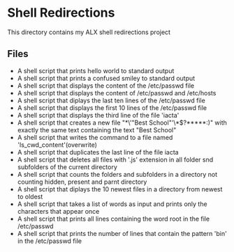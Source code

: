 # Shell Redirections
This directory contains my ALX shell redirections project

## Files
* A shell script that prints hello world to standard output
* A shell script that prints a confused smiley to standard output
* A shell script that displays the content of the /etc/passwd file
* A shell script that displays the content of /etc/passwd and /etc/hosts
* A shell script that diplays the last ten lines of the /etc/passwd file
* A shell script that displays the first 10 lines of the /etc/passwd file
* A shell script that displays the third line of the file 'iacta'
* A shell script that creates a new file "\*\\'"Best School"\'\\*$\?\*\*\*\*\*:)" with exactly the same text containing the text "Best School"
* A shell script that writes the command to a file named 'ls_cwd_content'(overwrite)
* A shell script that duplicates the last line of the file iacta
* A shell script that deletes all files with '.js' extension in all folder snd subfolders of the current directory
* A shell script that counts the folders and subfolders in a directory not counting hidden, present and parnt directory
* A shell script that diplays the 10 newest files in a directory from newest to oldest
* A shell script that takes a list of words as input and prints only the characters that appear once
* A shell script that prints all lines containing the word root in the file /etc/passwd
* A shell script that prints the number of lines that contain the pattern 'bin' in the /etc/passwd file
